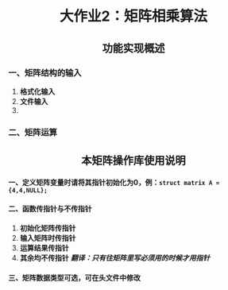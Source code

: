 # <center>大作业2：矩阵相乘算法</center>
## <center>功能实现概述</center>
### 一、矩阵结构的输入
1. **格式化输入**
2. **文件输入**
3. 
### 二、矩阵运算
## <center>本矩阵操作库使用说明</center>
#### 一、**定义矩阵变量时请将其指针初始化为0，例：**`struct matrix A = {4,4,NULL};`

#### 二、函数传指针与不传指针
1. **初始化矩阵传指针**
2. **输入矩阵时传指针**
3. **运算结果传指针**
4. **其余均不传指针**
___*翻译：只有往矩阵里写必须用的时候才用指针*___
#### 三、矩阵数据类型可选，可在头文件中修改
